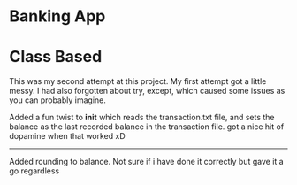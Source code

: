 # Banking App
# Class Based

This was my second attempt at this project. My first attempt got a little messy.
I had also forgotten about try, except, which caused some issues as you can probably imagine.

Added a fun twist to __init__ which reads the transaction.txt file, and sets the balance
as the last recorded balance in the transaction file. got a nice hit of dopamine when that worked xD

---------

Added rounding to balance. Not sure if i have done it correctly but gave it a go regardless

